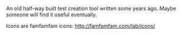 An old half-way built test creation tool written some years ago.  Maybe someone will find it useful eventually.

Icons are famfamfam icons: http://famfamfam.com/lab/icons/

